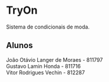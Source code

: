 # TryOn
Sistema de condicionais de moda.

## Alunos

João Otávio Langer de Moraes - 811797  
Gustavo Lamin Honda - 811716  
Vitor Rodrigues Vechin - 812287  
